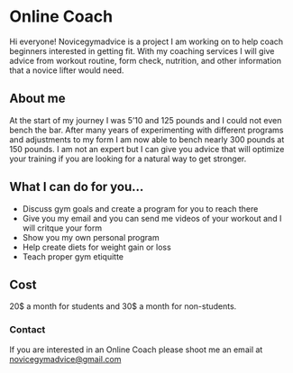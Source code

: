 # Online Coach

Hi everyone! Novicegymadvice is a project I am working on to help coach beginners interested in getting fit. With my coaching services I will give advice from workout routine, form check, nutrition, and other information that a novice lifter would need. 

## About me

At the start of my journey I was 5’10 and 125 pounds and I could not even bench the bar. After many years of experimenting with different programs and adjustments to my form I am now able to bench nearly 300 pounds at 150 pounds. I am not an expert but I can give you advice that will optimize your training if you are looking for a natural way to get stronger. 

## What I can do for you...

* Discuss gym goals and create a program for you to reach there
* Give you my email and you can send me videos of your workout and I will critque your form
* Show you my own personal program
* Help create diets for weight gain or loss
* Teach proper gym etiquitte

## Cost

20$ a month for students and 30$ a month for non-students.

### Contact

If you are interested in an Online Coach please shoot me an email at novicegymadvice@gmail.com
